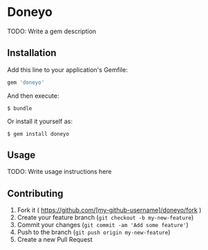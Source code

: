 # Doneyo

TODO: Write a gem description

## Installation

Add this line to your application's Gemfile:

```ruby
gem 'doneyo'
```

And then execute:

    $ bundle

Or install it yourself as:

    $ gem install doneyo

## Usage

TODO: Write usage instructions here

## Contributing

1. Fork it ( https://github.com/[my-github-username]/doneyo/fork )
2. Create your feature branch (`git checkout -b my-new-feature`)
3. Commit your changes (`git commit -am 'Add some feature'`)
4. Push to the branch (`git push origin my-new-feature`)
5. Create a new Pull Request
